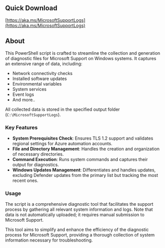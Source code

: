 ## Quick Download
[https://aka.ms/MicrosoftSupportLogs](https://aka.ms/MicrosoftSupportLogs)

## About
This PowerShell script is crafted to streamline the collection and generation of diagnostic files for Microsoft Support on Windows systems. It captures an extensive range of data, including:

- Network connectivity checks
- Installed software updates
- Environmental variables
- System services
- Event logs
- And more..

All collected data is stored in the specified output folder (`C:\MicrosoftSupportLogs`).

### Key Features
- **System Prerequisites Check**: Ensures TLS 1.2 support and validates regional settings for Azure automation accounts.
- **File and Directory Management**: Handles the creation and organization of necessary directories.
- **Command Execution**: Runs system commands and captures their output for diagnostics.
- **Windows Updates Management**: Differentiates and handles updates, excluding Defender updates from the primary list but tracking the most recent ones.

### Usage
The script is a comprehensive diagnostic tool that facilitates the support process by gathering all relevant system information and logs. Note that data is not automatically uploaded; it requires manual submission to Microsoft Support.

This tool aims to simplify and enhance the efficiency of the diagnostic process for Microsoft Support, providing a thorough collection of system information necessary for troubleshooting.
